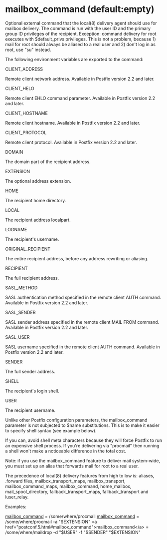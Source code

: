 # mailbox_command (default:empty) 


Optional external command that the local(8) delivery agent should
use for mailbox delivery.  The command is run with the user ID and
the primary group ID privileges of the recipient.  Exception:
command delivery for root executes with $default_privs privileges.
This is not a problem, because 1) mail for root should always be
aliased to a real user and 2) don't log in as root, use "su" instead.



The following environment variables are exported to the command:




CLIENT_ADDRESS

Remote client network address. Available in Postfix version 2.2 and
later. 

CLIENT_HELO

Remote client EHLO command parameter. Available in Postfix version 2.2
and later.

CLIENT_HOSTNAME

Remote client hostname. Available in Postfix version 2.2 and later.


CLIENT_PROTOCOL

Remote client protocol. Available in Postfix version 2.2 and later.


DOMAIN

The domain part of the recipient address. 

EXTENSION

The optional address extension. 

HOME

The recipient home directory. 

LOCAL

The recipient address localpart. 

LOGNAME

The recipient's username. 

ORIGINAL_RECIPIENT

The entire recipient address, before any address rewriting or
aliasing.  

RECIPIENT

The full recipient address. 

SASL_METHOD

SASL authentication method specified in the remote client AUTH
command. Available in Postfix version 2.2 and later. 

SASL_SENDER

SASL sender address specified in the remote client MAIL FROM
command. Available in Postfix version 2.2 and later. 

SASL_USER

SASL username specified in the remote client AUTH command.
Available in Postfix version 2.2 and later.  

SENDER

The full sender address. 

SHELL

The recipient's login shell. 

USER

The recipient username. 




Unlike other Postfix configuration parameters, the mailbox_command
parameter is not subjected to $name substitutions. This is to make
it easier to specify shell syntax (see example below).



If you can, avoid shell meta characters because they will force
Postfix to run an expensive shell process. If you're delivering
via "procmail" then running a shell won't make a noticeable difference
in the total cost.



Note: if you use the mailbox_command feature to deliver mail
system-wide, you must set up an alias that forwards mail for root
to a real user.


 The precedence of local(8) delivery features from high to low
is: aliases, .forward files, mailbox_transport_maps, mailbox_transport,
mailbox_command_maps, mailbox_command, home_mailbox, mail_spool_directory,
fallback_transport_maps, fallback_transport and luser_relay.  


Examples:



<a href="postconf.5.html#mailbox_command">mailbox_command</a> = /some/where/procmail
<a href="postconf.5.html#mailbox_command">mailbox_command</a> = /some/where/procmail -a "$EXTENSION"
<a href="postconf.5.html#mailbox_command">mailbox_command</a> = /some/where/maildrop -d "$USER"
        -f "$SENDER" "$EXTENSION"



